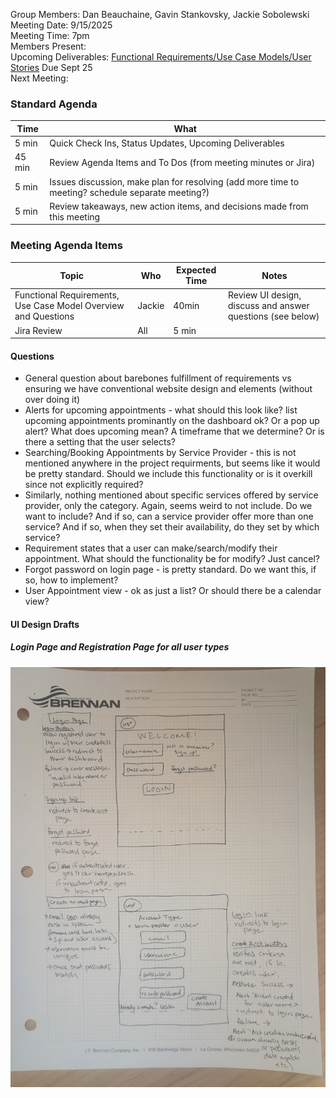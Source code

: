 Group Members: Dan Beauchaine, Gavin Stankovsky, Jackie Sobolewski  
Meeting Date: 9/15/2025  
Meeting Time: 7pm  
Members Present:  
Upcoming Deliverables: [Functional Requirements/Use Case Models/User Stories](https://docs.google.com/document/d/15YNmKwkxfkvX6OTlKG83YQ5qtGbaL_ctJ_EB14hhv-4/edit?usp=sharing) Due Sept 25  
Next Meeting:  

### Standard Agenda
| Time | What | 
|---|---|
| 5 min | Quick Check Ins, Status Updates, Upcoming Deliverables |
| 45 min | Review Agenda Items and To Dos (from meeting minutes or Jira) |
| 5 min | Issues discussion, make plan for resolving (add more time to meeting? schedule separate meeting?) |
| 5 min | Review takeaways, new action items, and decisions made from this meeting | 

### Meeting Agenda Items
| Topic | Who | Expected Time | Notes | 
|---|---|---|---|
| Functional Requirements, Use Case Model Overview and Questions | Jackie | 40min | Review UI design, discuss and answer questions (see below)|
| Jira Review | All | 5 min | | 

#### Questions 
* General question about barebones fulfillment of requirements vs ensuring we have conventional website design and elements (without over doing it)
* Alerts for upcoming appointments - what should this look like? list upcoming appointments prominantly on the dashboard ok? Or a pop up alert? 
What does upcoming mean? A timeframe that we determine? Or is there a setting that the user selects?
* Searching/Booking Appointments by Service Provider - this is not mentioned anywhere in the project requirments, but seems like it would be pretty standard. Should we include this functionality or is it overkill since not explicitly required?
* Similarly, nothing mentioned about specific services offered by service provider, only the category. Again, seems weird to not include. Do we want to include? And if so, can a service provider offer more than one service? And if so, when they set their availability, do they set by which service?
* Requirement states that a user can make/search/modify their appointment. What should the functionality be for modify? Just cancel? 
* Forgot password on login page - is pretty standard. Do we want this, if so, how to implement?
* User Appointment view - ok as just a list? Or should there be a calendar view?

#### UI Design Drafts

##### Login Page and Registration Page for all user types
![login and registration page sketch](MeetingMinutes/Images/1_Login_Register.jpg)

